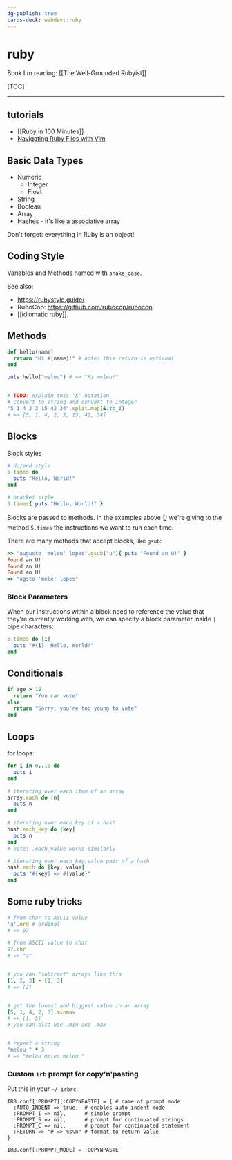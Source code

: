 ```yaml
---
dg-publish: true
cards-deck: webdev::ruby
---
```

# ruby

Book I'm reading: [[The Well-Grounded Rubyist]]

[TOC]

---

## tutorials

- [[Ruby in 100 Minutes]]
- [Navigating Ruby Files with Vim](https://thoughtbot.com/upcase/navigating-ruby-files-with-vim)


## Basic Data Types

- Numeric
    - Integer
    - Float
- String
- Boolean
- Array
- Hashes - it's like a associative array

Don't forget: everything in Ruby is an object!


## Coding Style

Variables and Methods named with `snake_case`.

See also:

- <https://rubystyle.guide/>
- RuboCop: <https://github.com/rubocop/rubocop>
-  [[idiomatic ruby]].


## Methods

```ruby
def hello(name)
  return "Hi #{name}!" # note: this return is optional
end

puts hello("meleu") # => "Hi meleu!"


# TODO: explain this '&' notation
# convert to string and convert to integer
"5 1 4 2 3 15 42 34".split.map(&:to_i)
# => [5, 1, 4, 2, 3, 15, 42, 34]
```


## Blocks

Block styles
```ruby
# do/end style
5.times do
  puts "Hello, World!"
end

# bracket style
5.times{ puts "Hello, World!" }
```

Blocks are passed to methods. In the examples above 👆 we're giving to the method `5.times` the instructions we want to run each time.

There are many methods that accept blocks, like `gsub`:
```ruby
>> "augusto 'meleu' lopes".gsub("u"){ puts "Found an U!" }
Found an U!
Found an U!
Found an U!
=> "agsto 'mele' lopes"
```

### Block Parameters

When our instructions within a block need to reference the value that they're currently working with, we can specify a block parameter inside `|` pipe characters:

```ruby
5.times do |i|
  puts "#{i}: Hello, World!"
end
```
## Conditionals

```ruby
if age > 18
  return "You can vote"
else
  return "Sorry, you're too young to vote"
end
```


## Loops

for loops:
```ruby
for i in 0..10 do
  puts i
end

# iterating over each item of an array
array.each do |n|
  puts n
end

# iterating over each key of a hash
hash.each_key do |key|
  puts n
end
# note: .each_value works similarly

# iterating over each key,value pair of a hash
hash.each do |key, value|
  puts "#{key} => #{value}"
end
```


## Some ruby tricks

```ruby
# from char to ASCII value
'a'.ord # ordinal
# => 97

# from ASCII value to char
97.chr
# => "a"


# you can "subtract" arrays like this
[1, 2, 3] - [1, 3]
# => [2]


# get the lowest and biggest value in an array
[5, 1, 4, 2, 3].minmax
# => [1, 5]
# you can also use .min and .max


# repeat a string
"meleu " * 3
# => "meleu meleu meleu "
```


### Custom `irb` prompt for copy'n'pasting

Put this in your `~/.irbrc`:
```
IRB.conf[:PROMPT][:COPYNPASTE] = { # name of prompt mode
  :AUTO_INDENT => true,  # enables auto-indent mode
  :PROMPT_I => nil,      # simple prompt
  :PROMPT_S => nil,      # prompt for continuated strings
  :PROMPT_C => nil,      # prompt for continuated statement
  :RETURN => "# => %s\n" # format to return value
}

IRB.conf[:PROMPT_MODE] = :COPYNPASTE
```
